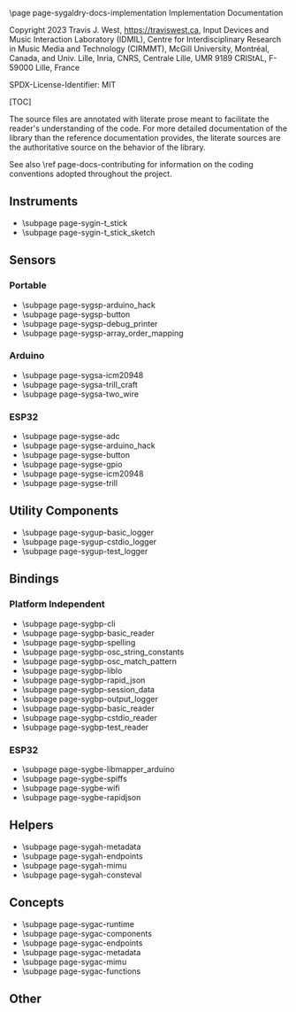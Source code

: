 \page page-sygaldry-docs-implementation Implementation Documentation

Copyright 2023 Travis J. West, https://traviswest.ca, Input Devices and Music
Interaction Laboratory (IDMIL), Centre for Interdisciplinary Research in Music
Media and Technology (CIRMMT), McGill University, Montréal, Canada, and Univ.
Lille, Inria, CNRS, Centrale Lille, UMR 9189 CRIStAL, F-59000 Lille, France

SPDX-License-Identifier: MIT

[TOC]

The source files are annotated with literate prose meant to facilitate the
reader's understanding of the code. For more detailed documentation of the
library than the reference documentation provides, the literate sources are
the authoritative source on the behavior of the library.

See also \ref page-docs-contributing for information on the coding conventions
adopted throughout the project.

## Instruments

- \subpage page-sygin-t_stick
- \subpage page-sygin-t_stick_sketch

## Sensors

### Portable

- \subpage page-sygsp-arduino_hack
- \subpage page-sygsp-button
- \subpage page-sygsp-debug_printer
- \subpage page-sygsp-array_order_mapping

### Arduino

- \subpage page-sygsa-icm20948
- \subpage page-sygsa-trill_craft
- \subpage page-sygsa-two_wire

### ESP32

- \subpage page-sygse-adc
- \subpage page-sygse-arduino_hack
- \subpage page-sygse-button
- \subpage page-sygse-gpio
- \subpage page-sygse-icm20948
- \subpage page-sygse-trill

## Utility Components

- \subpage page-sygup-basic_logger
- \subpage page-sygup-cstdio_logger
- \subpage page-sygup-test_logger

## Bindings

### Platform Independent

- \subpage page-sygbp-cli
- \subpage page-sygbp-basic_reader
- \subpage page-sygbp-spelling
- \subpage page-sygbp-osc_string_constants
- \subpage page-sygbp-osc_match_pattern
- \subpage page-sygbp-liblo
- \subpage page-sygbp-rapid_json
- \subpage page-sygbp-session_data
- \subpage page-sygbp-output_logger
- \subpage page-sygbp-basic_reader
- \subpage page-sygbp-cstdio_reader
- \subpage page-sygbp-test_reader

### ESP32

- \subpage page-sygbe-libmapper_arduino
- \subpage page-sygbe-spiffs
- \subpage page-sygbe-wifi
- \subpage page-sygbe-rapidjson

## Helpers

- \subpage page-sygah-metadata
- \subpage page-sygah-endpoints
- \subpage page-sygah-mimu
- \subpage page-sygah-consteval

## Concepts

- \subpage page-sygac-runtime
- \subpage page-sygac-components
- \subpage page-sygac-endpoints
- \subpage page-sygac-metadata
- \subpage page-sygac-mimu
- \subpage page-sygac-functions

## Other


